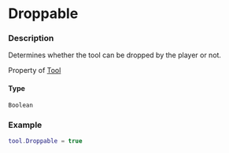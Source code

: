 # Droppable

### Description

Determines whether the tool can be dropped by the player or not.

Property of [Tool](/classes/Tool/)

#### Type

`Boolean`

### Example

```lua
tool.Droppable = true
```
